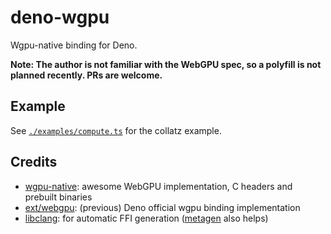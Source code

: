 # deno-wgpu

Wgpu-native binding for Deno.

**Note: The author is not familiar with the WebGPU spec, so a polyfill is not planned recently. PRs are welcome.**

## Example

See [`./examples/compute.ts`](./examples/compute.ts) for the collatz example.

## Credits

- [wgpu-native](https://github.com/gfx-rs/wgpu-native): awesome WebGPU implementation, C headers and prebuilt binaries
- [ext/webgpu](https://github.com/denoland/deno/tree/v1.22.3/ext/webgpu): (previous) Deno official wgpu binding implementation
- [libclang](https://github.com/aapoalas/libclang_deno): for automatic FFI generation ([metagen](https://github.com/shirakaba/clang_metagen_deno) also helps)
